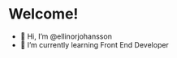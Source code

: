 # Welcome!

- 👋 Hi, I’m @ellinorjohansson
- 🌱 I’m currently learning Front End Developer

<!---
ellinorjohansson/ellinorjohansson is a ✨ special ✨ repository because its `README.md` (this file) appears on your GitHub profile.
You can click the Preview link to take a look at your changes.
--->
